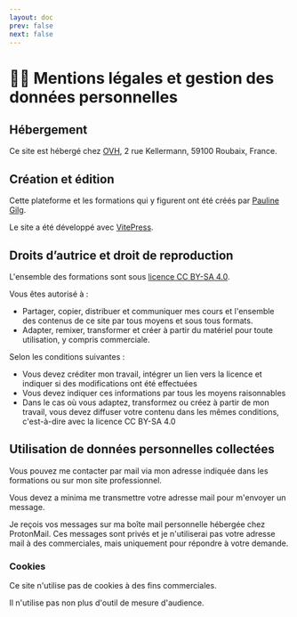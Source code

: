 ```yaml
---
layout: doc
prev: false
next: false
---
```


# 🕵️‍♀️ Mentions légales et gestion des données personnelles

## Hébergement

Ce site est hébergé chez [OVH](https://ovh.com/), 2 rue Kellermann, 59100 Roubaix, France.

## Création et édition

Cette plateforme et les formations qui y figurent ont été créés par [Pauline Gilg](https://paulinegilg.fr).

Le site a été développé avec [VitePress](https://vitepress.dev/).

## Droits d’autrice et droit de reproduction

L'ensemble des formations sont sous [licence CC BY-SA 4.0](https://creativecommons.org/licenses/by-sa/4.0/).

Vous êtes autorisé à :

- Partager, copier, distribuer et communiquer mes cours et l'ensemble des contenus de ce site par tous moyens et sous tous formats.
- Adapter, remixer, transformer et créer à partir du matériel pour toute utilisation, y compris commerciale.

Selon les conditions suivantes :

- Vous devez créditer mon travail, intégrer un lien vers la licence et indiquer si des modifications ont été effectuées
- Vous devez indiquer ces informations par tous les moyens raisonnables
- Dans le cas où vous adaptez, transformez ou créez à partir de mon travail,
  vous devez diffuser votre contenu dans les mêmes conditions, c'est-à-dire avec la licence CC BY-SA 4.0

## Utilisation de données personnelles collectées

Vous pouvez me contacter par mail via mon adresse indiquée dans les formations ou sur mon site professionnel.

Vous devez a minima me transmettre votre adresse mail pour m'envoyer un message.

Je reçois vos messages sur ma boîte mail personnelle hébergée chez ProtonMail.
Ces messages sont privés et je n'utiliserai pas votre adresse mail à des commerciales, mais uniquement pour répondre à votre demande.

### Cookies

Ce site n'utilise pas de cookies à des fins commerciales.

Il n'utilise pas non plus d'outil de mesure d'audience.